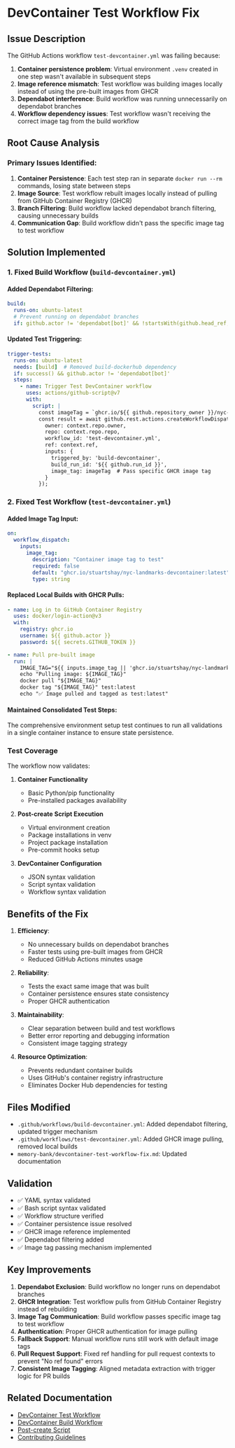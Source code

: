 # DevContainer Test Workflow Fix

## Issue Description

The GitHub Actions workflow `test-devcontainer.yml` was failing because:

1. **Container persistence problem**: Virtual environment `.venv` created in one step wasn't available in subsequent steps
1. **Image reference mismatch**: Test workflow was building images locally instead of using the pre-built images from GHCR
1. **Dependabot interference**: Build workflow was running unnecessarily on dependabot branches
1. **Workflow dependency issues**: Test workflow wasn't receiving the correct image tag from the build workflow

## Root Cause Analysis

### Primary Issues Identified:

1. **Container Persistence**: Each test step ran in separate `docker run --rm` commands, losing state between steps
1. **Image Source**: Test workflow rebuilt images locally instead of pulling from GitHub Container Registry (GHCR)
1. **Branch Filtering**: Build workflow lacked dependabot branch filtering, causing unnecessary builds
1. **Communication Gap**: Build workflow didn't pass the specific image tag to test workflow

## Solution Implemented

### 1. **Fixed Build Workflow (`build-devcontainer.yml`)**

#### Added Dependabot Filtering:

```yaml
build:
  runs-on: ubuntu-latest
  # Prevent running on dependabot branches
  if: github.actor != 'dependabot[bot]' && !startsWith(github.head_ref, 'dependabot/')
```

#### Updated Test Triggering:

```yaml
trigger-tests:
  runs-on: ubuntu-latest
  needs: [build]  # Removed build-dockerhub dependency
  if: success() && github.actor != 'dependabot[bot]'
  steps:
    - name: Trigger Test DevContainer workflow
      uses: actions/github-script@v7
      with:
        script: |
          const imageTag = `ghcr.io/${{ github.repository_owner }}/nyc-landmarks-devcontainer:${{ github.ref_name }}`;
          const result = await github.rest.actions.createWorkflowDispatch({
            owner: context.repo.owner,
            repo: context.repo.repo,
            workflow_id: 'test-devcontainer.yml',
            ref: context.ref,
            inputs: {
              triggered_by: 'build-devcontainer',
              build_run_id: '${{ github.run_id }}',
              image_tag: imageTag  # Pass specific GHCR image tag
            }
          });
```

### 2. **Fixed Test Workflow (`test-devcontainer.yml`)**

#### Added Image Tag Input:

```yaml
on:
  workflow_dispatch:
    inputs:
      image_tag:
        description: "Container image tag to test"
        required: false
        default: "ghcr.io/stuartshay/nyc-landmarks-devcontainer:latest"
        type: string
```

#### Replaced Local Builds with GHCR Pulls:

```yaml
- name: Log in to GitHub Container Registry
  uses: docker/login-action@v3
  with:
    registry: ghcr.io
    username: ${{ github.actor }}
    password: ${{ secrets.GITHUB_TOKEN }}

- name: Pull pre-built image
  run: |
    IMAGE_TAG="${{ inputs.image_tag || 'ghcr.io/stuartshay/nyc-landmarks-devcontainer:latest' }}"
    echo "Pulling image: ${IMAGE_TAG}"
    docker pull "${IMAGE_TAG}"
    docker tag "${IMAGE_TAG}" test:latest
    echo "✅ Image pulled and tagged as test:latest"
```

#### Maintained Consolidated Test Steps:

The comprehensive environment setup test continues to run all validations in a single container instance to ensure state persistence.

### Test Coverage

The workflow now validates:

1. **Container Functionality**

   - Basic Python/pip functionality
   - Pre-installed packages availability

1. **Post-create Script Execution**

   - Virtual environment creation
   - Package installations in venv
   - Project package installation
   - Pre-commit hooks setup

1. **DevContainer Configuration**

   - JSON syntax validation
   - Script syntax validation
   - Workflow syntax validation

## Benefits of the Fix

1. **Efficiency**:

   - No unnecessary builds on dependabot branches
   - Faster tests using pre-built images from GHCR
   - Reduced GitHub Actions minutes usage

1. **Reliability**:

   - Tests the exact same image that was built
   - Container persistence ensures state consistency
   - Proper GHCR authentication

1. **Maintainability**:

   - Clear separation between build and test workflows
   - Better error reporting and debugging information
   - Consistent image tagging strategy

1. **Resource Optimization**:

   - Prevents redundant container builds
   - Uses GitHub's container registry infrastructure
   - Eliminates Docker Hub dependencies for testing

## Files Modified

- `.github/workflows/build-devcontainer.yml`: Added dependabot filtering, updated trigger mechanism
- `.github/workflows/test-devcontainer.yml`: Added GHCR image pulling, removed local builds
- `memory-bank/devcontainer-test-workflow-fix.md`: Updated documentation

## Validation

- ✅ YAML syntax validated
- ✅ Bash script syntax validated
- ✅ Workflow structure verified
- ✅ Container persistence issue resolved
- ✅ GHCR image reference implemented
- ✅ Dependabot filtering added
- ✅ Image tag passing mechanism implemented

## Key Improvements

1. **Dependabot Exclusion**: Build workflow no longer runs on dependabot branches
1. **GHCR Integration**: Test workflow pulls from GitHub Container Registry instead of rebuilding
1. **Image Tag Communication**: Build workflow passes specific image tag to test workflow
1. **Authentication**: Proper GHCR authentication for image pulling
1. **Fallback Support**: Manual workflow runs still work with default image tags
1. **Pull Request Support**: Fixed ref handling for pull request contexts to prevent "No ref found" errors
1. **Consistent Image Tagging**: Aligned metadata extraction with trigger logic for PR builds

## Related Documentation

- [DevContainer Test Workflow](../.github/workflows/test-devcontainer.yml)
- [DevContainer Build Workflow](../.github/workflows/build-devcontainer.yml)
- [Post-create Script](../.devcontainer/post-create-prebuilt.sh)
- [Contributing Guidelines](../CONTRIBUTING.md)
